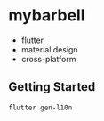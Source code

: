 # mybarbell

- flutter
- material design
- cross-platform


## Getting Started

```bash
flutter gen-l10n
```
